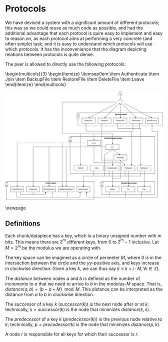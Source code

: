 # Protocols

We have devised a system with a significant amount of different protocols; this was so we could reuse as much code as possible, and had the additional advantage that each protocol is quire easy to implement and easy to reason on, as each protocol aims at performing a very concrete (and often simple) task, and it is easy to understand which protocols will use which protocols. It has the inconvenience that the diagram depicting relations between protocols is quite dense.

The peer is allowed to directly use the following protocols:

\begin{multicols}{3}
    \begin{itemize}
        \itemsep0em
        \item Authenticate
        \item Join
        \item BackupFile
        \item RestoreFile
        \item DeleteFile
        \item Leave
    \end{itemize}
\end{multicols}

![Protocols diagram](protocols.svg)

\newpage

## Definitions

Each chunk/datapiece has a key, which is a binary unsigned number with $m$ bits. This means there are $2^m$ different keys, from $0$ to $2^m-1$ inclusive. Let $M = 2^m$ be the modulus we are operating with.

The key space can be imagined as a circle of perimeter $M$, where 0 is in the intersection between the circle and the $yy$-positive axis, and keys increase in clockwise direction. Given a key $k$, we can thus say $k \equiv k + i \cdot M, \forall i \in \mathbb{Z}$).

The *distance* between nodes $a$ and $b$ is defined as the number of increments to $a$ that we need to arrive to $b$ in the modulus-$M$ space. That is, $distance(a, b) = (b-a+M) \mod M$. This distance can be interpreted as the distance from $a$ to $b$ in clockwise direction.

The *successor* of a key $k$ ($successor(k)$) is the next node after or at $k$; technically, $s = successor(k)$ is the node that minimizes $distance(k, s)$.

The *predecessor* of a key $k$ ($predecessor(k)$) is the previous node relative to $k$; technically, $p = precedessor(k)$ is the node that minimizes $distance(p, k)$.

A node $r$ is responsible for all keys for which their successor is $r$.

